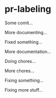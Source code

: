 # pr-labeling

Some comit...

More documenting...

Fixed something...

More documentation...

Doing chores...

More chores...

Fixing something...

Fixing more stuff...